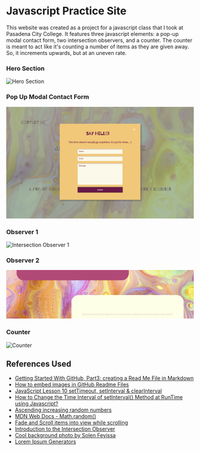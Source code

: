 # Javascript Practice Site

This website was created as a project for a javascript class that I took at Pasadena City College. It features three javascript elements: a pop-up modal contact form, two intersection observers, and a counter.
The counter is meant to act like it's counting a number of items as they are given away. So, it increments upwards, but at an uneven rate. 

### Hero Section
![Hero Section](images/hero.png)

### Pop Up Modal Contact Form
![Pop up Modal Contact Form](images/pop-up.png)

### Observer 1
![Intersection Observer 1](images/observer1.png)

### Observer 2
![Intersection Observer 2](images/observer2.png)

### Counter
![Counter](images/counter.png)

## References Used

* [Getting Started With GitHub, Part3: creating a Read Me File in Markdown](https://youtu.be/yXY3f9jw7fg)
* [How to embed images in GitHub Readme Files](https://youtu.be/R6euByfGaN4)
* [JavaScript Lesson 10 setTimeout, setInterval & clearInterval](https://youtu.be/BVALvvy5bZY)
* [How to Change the Time Interval of setInterval() Method at RunTime using Javascript?](https://www.geeksforgeeks.org/how-to-change-the-time-interval-of-setinterval-method-at-runtime-using-javascript/)
* [Ascending increasing random numbers](https://stackoverflow.com/questions/23022436/ascending-increasing-random-numbers)
* [MDN Web Docs - Math.random()](https://developer.mozilla.org/en-US/docs/Web/JavaScript/Reference/Global_Objects/Math/random)
* [Fade and Scroll items into view while scrolling](https://youtu.be/huVJW23JHKQ)
* [Introduction to the Intersection Observer](https://youtu.be/T8EYosX4NOo)
* [Cool background photo by Solen Feyissa](https://unsplash.com/photos/kVG0XF8j5ao)
* [Lorem Ipsum Generators](https://loremipsum.io/ultimate-list-of-lorem-ipsum-generators/)
